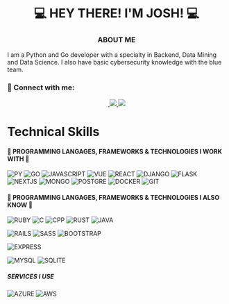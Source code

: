 <h1 align="center">
  💻 HEY THERE! I'M JOSH! 💻
</h1>

<h3 align="center"> ABOUT ME </h3>
<p>I am a Python and Go developer with a specialty in Backend, Data Mining and Data Science. I also have basic cybersecurity knowledge with the blue team.</p>
  
### 🤝 Connect with me:

<div align="center">
  
  <a href="https://www.linkedin.com/in/joshue-garcia-2805361a8/" target="_blank">
    <img src="https://img.shields.io/badge/LinkedIn-20232A?style=for-the-badge&logo=linkedin&logoColor=white" alt="">
  </a>
  
  <a href="https://www.instagram.com/davettomx/">
    <img src="https://img.shields.io/badge/instagram-20232A?style=for-the-badge&logo=instagram&logoColor=white">
  </a>

  <a href="https://www.tiktok.com/@davetto_mx">
    <img src="https://img.shields.io/badge/tiktok-20232A?style=for-the-badge&logo=tiktok&logoColor=white">
  </a>
</div>

# Technical Skills
#### 💼 PROGRAMMING LANGAGES, FRAMEWORKS & TECHNOLOGIES I WORK WITH 💼
![PY](https://img.shields.io/badge/Python-14354C?style=for-the-badge&logo=python&logoColor=white)
![GO](https://img.shields.io/badge/Go-14354C?style=for-the-badge&logo=go&logoColor=white)
![JAVASCRIPT](https://img.shields.io/badge/javascript-14354C?style=for-the-badge&logo=javascript&logoColor=white)
![VUE](https://img.shields.io/badge/VUE-14354C?style=for-the-badge&logo=Vue.js&logoColor=white)
![REACT](https://img.shields.io/badge/REACT-14354C?style=for-the-badge&logo=react&logoColor=white)
![DJANGO](https://img.shields.io/badge/Django-14354C?style=for-the-badge&logo=django&logoColor=white)
![FLASK](https://img.shields.io/badge/flask-14354C?style=for-the-badge&logo=flask&logoColor=white)
![NEXTJS](https://img.shields.io/badge/Nextjs-14354C?style=for-the-badge&logo=nextjs&logoColor=white)
![MONGO](https://img.shields.io/badge/MongoDB-14354C?style=for-the-badge&logo=mongodb&logoColor=white)
![POSTGRE](https://img.shields.io/badge/PostgreSQL-14354C?style=for-the-badge&logo=postgresql&logoColor=white)
![DOCKER](https://img.shields.io/badge/docker-14354C?style=for-the-badge&logo=docker&logoColor=white)
![GIT](https://img.shields.io/badge/git-14354C?style=for-the-badge&logo=git&logoColor=white)


#### 💼 PROGRAMMING LANGAGES, FRAMEWORKS & TECHNOLOGIES I ALSO KNOW 💼
![RUBY](https://img.shields.io/badge/Ruby-20232A?style=for-the-badge&logo=ruby&logoColor=white)
![C](https://img.shields.io/badge/C-20232A?style=for-the-badge&logo=C&logoColor=white)
![CPP](https://img.shields.io/badge/c++-20232A?style=for-the-badge&logo=c%2B%2B&logoColor=white)
![RUST](https://img.shields.io/badge/rust-20232A?style=for-the-badge&logo=rust&logoColor=white)
![JAVA](https://img.shields.io/badge/Java-20232A?style=for-the-badge&logo=java&logoColor=white)
<!--[DART](https://img.shields.io/badge/dart-20232A?style=for-the-badge&logo=dart&logoColor=white)-->
![RAILS](https://img.shields.io/badge/Ruby_on_Rails-20232A?style=for-the-badge&logo=ruby-on-rails&logoColor=white)
![SASS](https://img.shields.io/badge/Sass-20232A?style=for-the-badge&logo=sass&logoColor=white)
![BOOTSTRAP](https://img.shields.io/badge/Bootstrap-20232A?style=for-the-badge&logo=bootstrap&logoColor=white)
<!--![FLUTTER](https://img.shields.io/badge/Flutter-20232A?style=for-the-badge&logo=flutter&logoColor=white)-->
![EXPRESS](https://img.shields.io/badge/Express.js-20232A?style=for-the-badge)
<!--[RN](https://img.shields.io/badge/React_Native-20232A?style=for-the-badge&logo=react&logoColor=white)-->
![MYSQL](https://img.shields.io/badge/MySQL-20232A?style=for-the-badge&logo=mysql&logoColor=white)
![SQLITE](https://img.shields.io/badge/SQLite-20232A?style=for-the-badge&logo=sqlite&logoColor=white)

##### SERVICES I USE
![AZURE](https://img.shields.io/badge/Microsoft_Azure-0089D6?style=for-the-badge&logo=microsoft-azure&logoColor=white)
![AWS](https://img.shields.io/badge/Amazon_AWS-232F3E?style=for-the-badge&logo=amazon-aws&logoColor=white)
